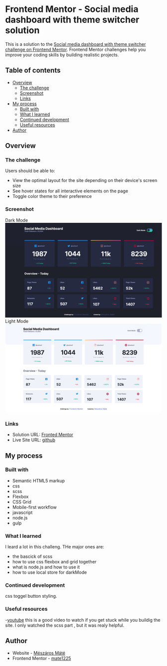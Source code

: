 # Frontend Mentor - Social media dashboard with theme switcher solution

This is a solution to the [Social media dashboard with theme switcher challenge on Frontend Mentor](https://www.frontendmentor.io/challenges/social-media-dashboard-with-theme-switcher-6oY8ozp_H). Frontend Mentor challenges help you improve your coding skills by building realistic projects.

## Table of contents

- [Overview](#overview)
  - [The challenge](#the-challenge)
  - [Screenshot](#screenshot)
  - [Links](#links)
- [My process](#my-process)
  - [Built with](#built-with)
  - [What I learned](#what-i-learned)
  - [Continued development](#continued-development)
  - [Useful resources](#useful-resources)
- [Author](#author)

## Overview

### The challenge

Users should be able to:

- View the optimal layout for the site depending on their device's screen size
- See hover states for all interactive elements on the page
- Toggle color theme to their preference

### Screenshot

Dark Mode
![dark mode](images/Screenshot_dark.png)
Light Mode
![light mode](images/Screenshot_light.png)

### Links

- Solution URL: [Fronted Mentor](https://your-solution-url.com)
- Live Site URL: [github](https://mate1225.github.io/social-media-dashboard/index.html)

## My process

### Built with

- Semantic HTML5 markup
- css
- scss
- Flexbox
- CSS Grid
- Mobile-first workflow
- javascript
- node.js
- gulp

### What I learned

I leard a lot in this challeng. THe major ones are:

- the bascick of scss
- how to use css flexbox and grid together
- what is node.js and how to use it
- how to use local store for darkMode

### Continued development

css toggel button styling.

### Useful resources

-[youtube](https://www.youtube.com/playlist?list=PLUWqFDiirlsu5az5EIyxe8ZddyNO_kDuP) this is a good video to watch if you get stuck while you buildig the site. I only watched the scss part , but it was realy helpful.

## Author

- Website - [Mészáros Máté](https://mate1225.github.io/)
- Frontend Mentor - [mate1225](https://www.frontendmentor.io/profile/mate1225)
